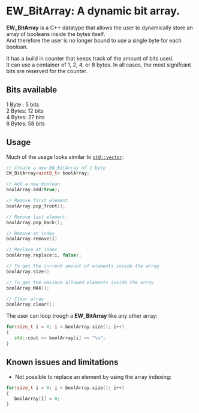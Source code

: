 # EW_BitArray: A dynamic bit array.

**EW_BitArray** is a C++ datatype that allows the user to dynamically store an array of booleans inside the bytes itself.  
And therefore the user is no longer bound to use a single byte for each boolean.  
  
It has a build in counter that keeps track of the amount of bits used.  
It can use a container of 1, 2, 4, or 8 bytes. In all cases, the most signifcant bits are reserved for the counter.
  
## Bits available
1 Byte : 5  bits  
2 Bytes: 12 bits  
4 Bytes: 27 bits  
8 Bytes: 58 bits

## Usage
Much of the usage looks similar to [`std::vector`](https://en.cppreference.com/w/cpp/container/vector):
```cpp
// Create a new EW_BitArray of 1 byte
EW_BitArray<uint8_t> boolArray;

// Add a new boolean
boolArray.add(true);

// Remove first element
boolArray.pop_front();

// Remove last element:
boolArray.pop_back();

// Remove at index
boolArray.remove(i)

// Replace at index
boolArray.replace(i, false);

// To get the current amount of elements inside the array
boolArray.size()

// To get the maximum allowed elements inside the array
boolArray.MAX();

// Clear array
boolArray.clear();
```
The user can loop trough a **EW_BitArray** like any other array:
```cpp
for(size_t i = 0; i < boolArray.size(); i++)
{
   std::cout << boolArray[i] << "\n";
}
```

## Known issues and limitations
- Not possible to replace an element by using the array indexing:
```cpp
for(size_t i = 0; i < boolArray.size(); i++)
{
   boolArray[i] = 0;
}
```
